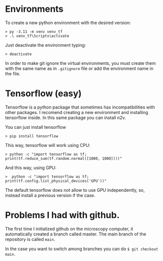 # Environments

To create a new python environment with the desired version:
```{source}
> py -3.11 -m venv venv_tf
> .\ venv_tf\Scripts\activate
```
Just deactivate the environment typing:
```
> deactivate
```
In order to make git ignore the virtual environments, you must create them with the same name as in ```.gitignore``` file or add the environment name in the file.


# Tensorflow (easy)

Tensorflow is a python package that sometimes has incompatibilities with other packages. I recomend creating a new environment and installing tensorflow inside. In this same package you can install n2v.

You can just install tensorflow
```
> pip install tensorflow
```
This way, tensorflow will work using CPU:
```
> python -c "import tensorflow as tf; print(tf.reduce_sum(tf.random.normal([1000, 1000])))"
```
And this way, using GPU:
```
>  python -c "import tensorflow as tf; print(tf.config.list_physical_devices('GPU'))"
```
The default tensorflow does not allow to use GPU independently, so, instead install a previous version if the case.

# Problems I had with github.

The first time I initialized github on the microscopy computer, it automatically created a branch called master. The main branch of the repository is called ```main```.

In the case you want to switch among branches you can do ```$ git checkout main```.

